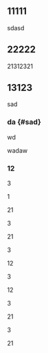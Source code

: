 ## 11111

sdasd

## 22222

21312321

## 13123





sad





### da {#sad}

wd



wadaw

### 12

3

1



21

3

21

3

12

3

12

3

21

3

21



